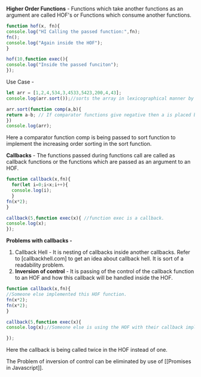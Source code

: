 **Higher Order Functions**  - Functions which take another functions as an argument are called HOF's or Functions which consume another functions.

```js
function hof(x, fn){
console.log("HI Calling the passed function:",fn);
fn();
console.log("Again inside the HOF");
}

hof(10,function exec(){
console.log("Inside the passed funciton");
});
```

Use Case - 
```js
let arr = [1,2,4,534,3,4533,5423,200,4,43];
console.log(arr.sort());//sorts the array in lexicographical manner by default. 

arr.sort(function comp(a,b){
return a-b; // If comparator functions give negative then a is placed before b. (a<b)
})
console.log(arr);
```
Here a comparator function comp is being passed to sort function to implement the increasing order sorting in the sort function.

**Callbacks** - The functions passed during functions call are called as callback functions or the functions which are passed as an argument to an HOF.

```js
function callback(x,fn){
  for(let i=0;i<x;i++){
  console.log(i);
  }
fn(x*2);
}

callback(5,function exec(x){ //function exec is a callback.
console.log(x);
});
```

**Problems with callbacks -** 
1. Callback Hell - It is nesting of callbacks inside another callbacks. Refer to [callbackhell.com] to get an idea about callback hell. It is sort of a readability problem.
2. **Inversion of control** - It is passing of the control of the callback function to an HOF and how this callback will be handled inside the HOF.
```js
function callback(x,fn){
//Someone else implemented this HOF function.
fn(x*2);
fn(x*2);  
}

callback(5,function exec(x){
console.log(x);//Someone else is using the HOF with their callback implementation.

});
```
Here the callback is being called twice in the HOF instead of one.

The Problem of inversion of control can be eliminated by use of [[Promises in Javascript]].

